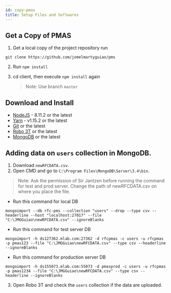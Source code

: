 ```yaml
---
id: copy-pmas
title: Setup Files and Softwares
---
```


## Get a Copy of PMAS

1.  Get a local copy of the project repository run

```
git clone https://github.com/jomelmartyguiao/pms
```

2.  Run `npm install`
3.  cd client, then execute `npm install` again

    > Note: Use branch `master`

## Download and Install

- [NodeJS](https://nodejs.org/en/download/) - 8.11.2 or the latest
- [Yarn](https://yarnpkg.com/lang/en/docs/install/#windows-stable) - v1.15.2 or the latest
- [Git](https://drive.google.com/file/d/1HpJVjnNp6kKp8AKdiPZRV7VN1hxSjj5L/view?usp=sharing) or the latest
- [Robo 3T](https://drive.google.com/file/d/1-5U5dWVsY3rAZ0VE1xfD8cWnr1hAeMm0/view?usp=sharing) or the latest
- [MongoDB](https://drive.google.com/file/d/1JH_3Xy0JC899pHYzYvpPNppl5vIhcOJe/view?usp=sharing) or the latest

## Adding data on `users` collection in MongoDB.

1.  Download `newRFCDATA.csv`.
2.  Open CMD and go to `C:\Program Files\MongoDB\Server\3.4\bin`.

> Note: Ask the permission of Sir Jantzen before running the command for test and prod server.
> Change the path of newRFCDATA.csv on where you place the file.

- Run this command for local DB

```
mongoimport --db rfc-pms --collection "users" --drop --type csv --headerline --host "localhost:27017" --file "C:\JMGGuiao\newRFCDATA.csv" --ignoreBlanks
```

- Run this command for test server DB

```
mongoimport -h ds127362.mlab.com:27362 -d rfcpmas -c users -u rfcpmas -p pmas123 --file "C:\JMGGuiao\newRFCDATA.csv" --type csv --headerline --ignoreBlanks
```

- Run this command for production server DB

```
mongoimport -h ds155073.mlab.com:55073 -d pmasprod -c users -u rfcpmas -p pmas1234 --file "C:\JMGGuiao\newRFCDATA.csv" --type csv --headerline --ignoreBlanks
```

3.  Open Robo 3T and check the `users` collection if the data are uploaded.
